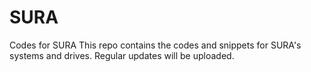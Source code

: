 # SURA
Codes for SURA
This repo contains the codes and snippets for SURA's systems and drives.
Regular updates will be uploaded.
